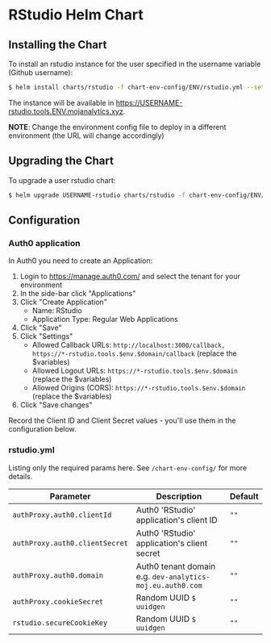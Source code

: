 # RStudio Helm Chart


## Installing the Chart

To install an rstudio instance for the user specified in the username variable (Github username):

```bash
$ helm install charts/rstudio -f chart-env-config/ENV/rstudio.yml --set username=USERNAME --namespace user-USERNAME --name=USERNAME-rstudio
```

The instance will be available in <https://USERNAME-rstudio.tools.ENV.mojanalytics.xyz>.

**NOTE**: Change the environment config file to deploy in a different environment
          (the URL will change accordingly)


## Upgrading the Chart

To upgrade a user rstudio chart:
```bash
$ helm upgrade USERNAME-rstudio charts/rstudio -f chart-env-config/ENV/rstudio.yml --set username=USERNAME
```


## Configuration

### Auth0 application

In Auth0 you need to create an Application:

1. Login to https://manage.auth0.com/ and select the tenant for your environment
2. In the side-bar click "Applications"
3. Click "Create Application"
      * Name: RStudio
      * Application Type: Regular Web Applications
4. Click "Save"
5. Click "Settings"
      * Allowed Callback URLs: `http://localhost:3000/callback, https://*-rstudio.tools.$env.$domain/callback`
      (replace the $variables)
      * Allowed Logout URLs: `https://*-rstudio.tools.$env.$domain` (replace the $variables)
      * Allowed Origins (CORS): `https://*-rstudio.tools.$env.$domain` (replace the $variables)
6. Click "Save changes"

Record the Client ID and Client Secret values - you'll use them in the configuration below.

### rstudio.yml

Listing only the required params here. See `/chart-env-config/` for more
details.

| Parameter  | Description     | Default |
| ---------- | --------------- | ------- |
| `authProxy.auth0.clientId` | Auth0 'RStudio' application's client ID | `""`    |
| `authProxy.auth0.clientSecret` | Auth0 'RStudio' application's client secret | `""`    |
| `authProxy.auth0.domain` | Auth0 tenant domain e.g. `dev-analytics-moj.eu.auth0.com` | `""`    |
| `authProxy.cookieSecret` | Random UUID `$ uuidgen` | `""` |
| `rstudio.secureCookieKey` | Random UUID `$ uuidgen` | `""` |
